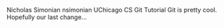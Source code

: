Nicholas Simonian nsimonian
UChicago CS Git Tutorial
Git is pretty cool.
Hopefully our last change...

